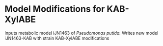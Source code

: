 # Model Modifications for KAB-XylABE 


Inputs metabolic model iJN1463 of <i>Pseudomonas putida.</i> 
Writes new model iJN1463-KAB with strain KAB-XylABE modifications

